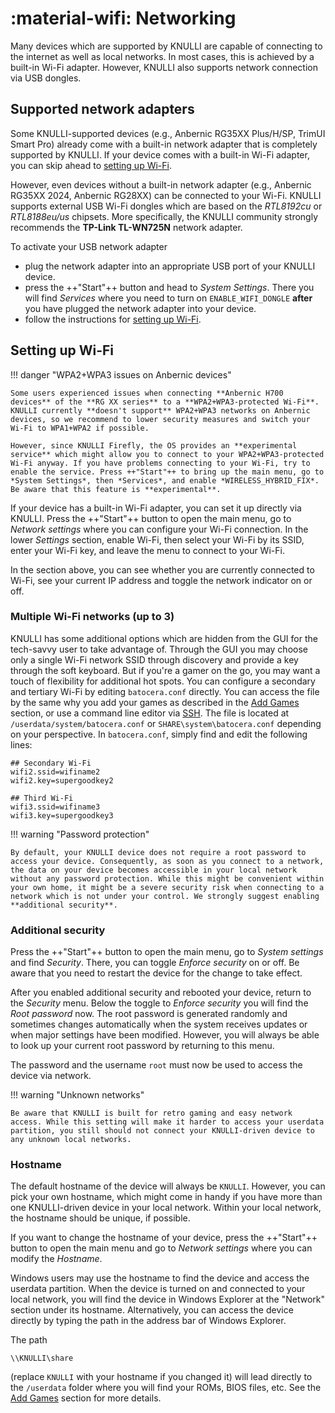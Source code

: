 # :material-wifi: Networking

Many devices which are supported by KNULLI are capable of connecting to the internet as well as local networks. In most cases, this is achieved by a built-in Wi-Fi adapter. However, KNULLI also supports network connection via USB dongles.

## Supported network adapters

Some KNULLI-supported devices (e.g., Anbernic RG35XX Plus/H/SP, TrimUI Smart Pro) already come with a built-in network adapter that is completely supported by KNULLI. If your device comes with a built-in Wi-Fi adapter, you can skip ahead to [setting up Wi-Fi](#setting-up-wi-fi).

However, even devices without a built-in network adapter (e.g., Anbernic RG35XX 2024, Anbernic RG28XX) can be connected to your Wi-Fi. KNULLI supports external USB Wi-Fi dongles which are based on the *RTL8192cu* or *RTL8188eu/us* chipsets. More specifically, the KNULLI community strongly recommends the **TP-Link TL-WN725N** network adapter.

To activate your USB network adapter

* plug the network adapter into an appropriate USB port of your KNULLI device.
* press the ++"Start"++ button and head to *System Settings*. There you will find *Services* where you need to turn on `ENABLE_WIFI_DONGLE` **after** you have plugged the network adapter into your device.
* follow the instructions for [setting up Wi-Fi](#setting-up-wi-fi).

## Setting up Wi-Fi

!!! danger "WPA2+WPA3 issues on Anbernic devices"

    Some users experienced issues when connecting **Anbernic H700 devices** of the **RG XX series** to a **WPA2+WPA3-protected Wi-Fi**. KNULLI currently **doesn't support** WPA2+WPA3 networks on Anbernic devices, so we recommend to lower security measures and switch your Wi-Fi to WPA1+WPA2 if possible.

    However, since KNULLI Firefly, the OS provides an **experimental service** which might allow you to connect to your WPA2+WPA3-protected Wi-Fi anyway. If you have problems connecting to your Wi-Fi, try to enable the service. Press ++"Start"++ to bring up the main menu, go to *System Settings*, then *Services*, and enable *WIRELESS_HYBRID_FIX*. Be aware that this feature is **experimental**.

If your device has a built-in Wi-Fi adapter, you can set it up directly via KNULLI. Press the ++"Start"++ button to open the main menu, go to *Network settings* where you can configure your Wi-Fi connection. In the lower *Settings* section, enable Wi-Fi, then select your Wi-Fi by its SSID, enter your Wi-Fi key, and leave the menu to connect to your Wi-Fi.

In the section above, you can see whether you are currently connected to Wi-Fi, see your current IP address and toggle the network indicator on or off.

### Multiple Wi-Fi networks (up to 3)

KNULLI has some additional options which are hidden from the GUI for the tech-savvy user to take advantage of. Through the GUI you may choose only a single Wi-Fi network SSID through discovery and provide a key through the soft keyboard. But if you're a gamer on the go, you may want a touch of flexibility for additional hot spots. You can configure a secondary and tertiary Wi-Fi by editing `batocera.conf` directly. You can access the file by the same why you add your games as described in the [Add Games](../../play/add-games) section, or use a command line editor via [SSH](../ssh). The file is located at `/userdata/system/batocera.conf` or `SHARE\system\batocera.conf` depending on your perspective. In `batocera.conf`, simply find and edit the following lines:

```
## Secondary Wi-Fi
wifi2.ssid=wifiname2
wifi2.key=supergoodkey2

## Third Wi-Fi
wifi3.ssid=wifiname3
wifi3.key=supergoodkey3    
```
!!! warning "Password protection"

    By default, your KNULLI device does not require a root password to access your device. Consequently, as soon as you connect to a network, the data on your device becomes accessible in your local network without any password protection. While this might be convenient within your own home, it might be a severe security risk when connecting to a network which is not under your control. We strongly suggest enabling **additional security**.

### Additional security

Press the ++"Start"++ button to open the main menu, go to *System settings* and find *Security*. There, you can toggle *Enforce security* on or off. Be aware that you need to restart the device for the change to take effect.

After you enabled additional security and rebooted your device, return to the *Security* menu. Below the toggle to *Enforce security* you will find the *Root password* now. The root password is generated randomly and sometimes changes automatically when the system receives updates or when major settings have been modified. However, you will always be able to look up your current root password by returning to this menu.

The password and the username `root` must now be used to access the device via network.

!!! warning "Unknown networks"

    Be aware that KNULLI is built for retro gaming and easy network access. While this setting will make it harder to access your userdata partition, you still should not connect your KNULLI-driven device to any unknown local networks.

### Hostname

The default hostname of the device will always be `KNULLI`. However, you can pick your own hostname, which might come in handy if you have more than one KNULLI-driven device in your local network. Within your local network, the hostname should be unique, if possible.

If you want to change the hostname of your device, press the ++"Start"++ button to open the main menu and go to *Network settings* where you can modify the *Hostname*.

Windows users may use the hostname to find the device and access the userdata partition. When the device is turned on and connected to your local network, you will find the device in Windows Explorer at the "Network" section under its hostname. Alternatively, you can access the device directly by typing the path in the address bar of Windows Explorer.

The path

```
\\KNULLI\share
```

(replace `KNULLI` with your hostname if you changed it) will lead directly to the `/userdata` folder where you will find your ROMs, BIOS files, etc. See the [Add Games](../../play/add-games) section for more details.
